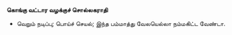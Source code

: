 **கொங்கு வட்டார வழக்குச் சொல்லகராதி**
- வெறும் நடிப்பு; பொய்ச் செயல்; இந்த பம்மாத்து வேலயெல்லா நம்மகிட்ட வேண்டா.

